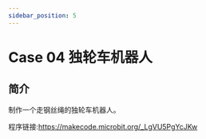 ```yaml
---
sidebar_position: 5
---
```


# Case 04 独轮车机器人

## 简介

制作一个走钢丝绳的独轮车机器人。

程序链接:https://makecode.microbit.org/_LgVU5PgYcJKw
